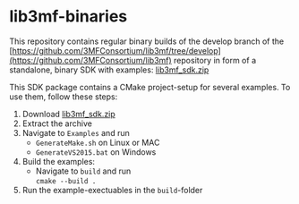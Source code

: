 # lib3mf-binaries

This repository contains regular binary builds of the develop branch of the [https://github.com/3MFConsortium/lib3mf/tree/develop](https://github.com/3MFConsortium/lib3mf) repository in form of a standalone, binary SDK with examples: [lib3mf_sdk.zip](lib3mf_sdk.zip)

This SDK package contains a CMake project-setup for several examples. To use them, follow these steps:
1. Download [lib3mf_sdk.zip](lib3mf_sdk.zip)
2. Extract the archive
3. Navigate to `Examples` and run
	- `GenerateMake.sh` on Linux or MAC
	- `GenerateVS2015.bat` on Windows
4. Build the examples:
	- Navigate to `build` and run <br> `cmake --build .`
5. Run the example-exectuables in the `build`-folder
